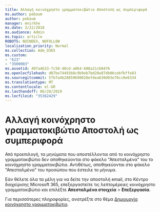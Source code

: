 ```yaml
---
title: Αλλαγή κοινόχρηστο γραμματοκιβώτιο Αποστολή ως συμπεριφορά
ms.author: pebaum
author: pebaum
manager: mnirkhe
ms.date: 3/22/2018
ms.audience: Admin
ms.topic: article
ROBOTS: NOINDEX, NOFOLLOW
localization_priority: Normal
ms.collection: Adm_O365
ms.custom:
- "623"
- "3500003"
ms.assetid: 49fa4633-7c50-40cd-a064-608a21cb0476
ms.openlocfilehash: d07be74493b8c9b9eb7bd28e87db06cebfbffe83
ms.sourcegitcommit: 5fb7a4b28859690020efdea630d03e70cc0e6334
ms.translationtype: MT
ms.contentlocale: el-GR
ms.lasthandoff: 06/28/2019
ms.locfileid: "35362429"
---
```

# <a name="changing-shared-mailbox-send-as-behavior"></a>Αλλαγή κοινόχρηστο γραμματοκιβώτιο Αποστολή ως συμπεριφορά

Από προεπιλογή, τα μηνύματα που αποστέλλονται από το κοινόχρηστο γραμματοκιβώτιο δεν αποθηκεύονται στο φάκελο "Απεσταλμένα" του το κοινόχρηστο γραμματοκιβώτιο. Αντιθέτως, αποθηκεύονται στο φάκελο "Απεσταλμένα" του προσώπου που έστειλε το μήνυμα.
  
Εάν θέλετε όλα τα μέλη για να δείτε την αποστολή email, στο Κέντρο διαχείρισης Microsoft 365, επεξεργαστείτε τις λεπτομέρειες κοινόχρηστο γραμματοκιβώτιο και επιλέξτε **Απεσταλμένα στοιχεία** \> **Επεξεργασία**.
  
Για περισσότερες πληροφορίες, ανατρέξτε στο θέμα [Δημιουργία κοινόχρηστο γραμματοκιβώτιο](https://support.office.com/article/create-a-shared-mailbox-871a246d-3acd-4bba-948e-5de8be0544c9).
  